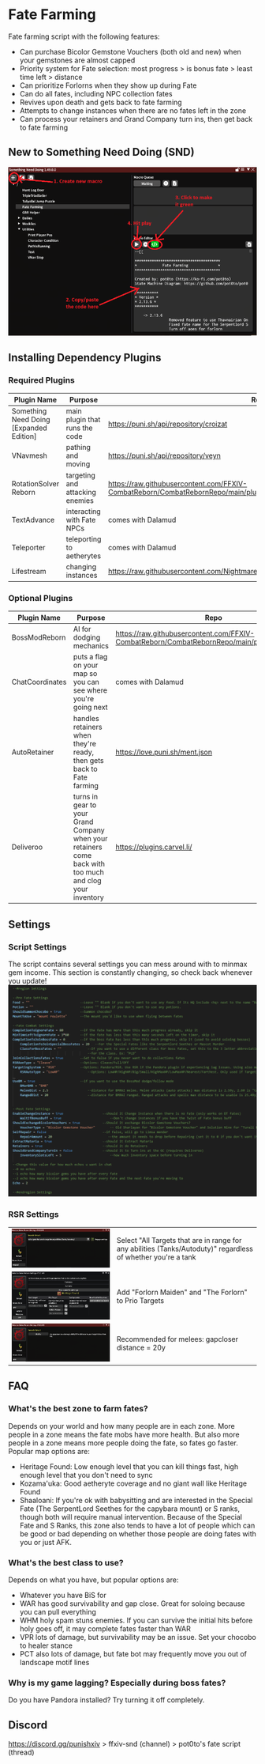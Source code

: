 # Fate Farming
Fate farming script with the following features:
- Can purchase Bicolor Gemstone Vouchers (both old and new) when your gemstones are almost capped
- Priority system for Fate selection:  most progress > is bonus fate > least time left > distance
- Can prioritize Forlorns when they show up during Fate
- Can do all fates, including NPC collection fates
- Revives upon death and gets back to fate farming
- Attempts to change instances when there are no fates left in the zone
- Can process your retainers and Grand Company turn ins, then get back to fate farming

## New to Something Need Doing (SND)
![SND Basics](img/SNDBasics.png)

## Installing Dependency Plugins
### Required Plugins
| Plugin Name | Purpose | Repo |
|-------------|---------|------|
| Something Need Doing [Expanded Edition] | main plugin that runs the code | https://puni.sh/api/repository/croizat |
| VNavmesh | pathing and moving | https://puni.sh/api/repository/veyn |
| RotationSolver Reborn | targeting and attacking enemies | https://raw.githubusercontent.com/FFXIV-CombatReborn/CombatRebornRepo/main/pluginmaster.json |
| TextAdvance | interacting with Fate NPCs | comes with Dalamud |
| Teleporter | teleporting to aetherytes | comes with Dalamud |
| Lifestream | changing instances | https://raw.githubusercontent.com/NightmareXIV/MyDalamudPlugins/main/pluginmaster.json |

### Optional Plugins
| Plugin Name | Purpose | Repo |
|-------------|---------|------|
| BossModReborn | AI for dodging mechanics | https://raw.githubusercontent.com/FFXIV-CombatReborn/CombatRebornRepo/main/pluginmaster.json |
| ChatCoordinates | puts a flag on your map so you can see where you're going next | comes with Dalamud |
| AutoRetainer | handles retainers when they're ready, then gets back to Fate farming | https://love.puni.sh/ment.json |
| Deliveroo | turns in gear to your Grand Company when your retainers come back with too much and clog your inventory | https://plugins.carvel.li/ |

## Settings
### Script Settings
The script contains several settings you can mess around with to minmax gem income. This section is constantly changing, so check back whenever you update!
![Script Settings](img/ScriptSettings.png)

### RSR Settings
| | |
|--|--|
| ![RSR Engage Settings](img/RSREngageSettings.png) | Select "All Targets that are in range for any abilities (Tanks/Autoduty)" regardless of whether you're a tank |
| ![RSR Map Specific Priorities](img/RSRMapSpecificPriorities.png) | Add "Forlorn Maiden" and "The Forlorn" to Prio Targets |
| ![RSR Gap Closer Distance](img/RSRGapCloserDistance.png) | Recommended for melees: gapcloser distance = 20y |

## FAQ
### What's the best zone to farm fates?
Depends on your world and how many people are in each zone. More people in a zone means the fate mobs have more health. But also more people in a zone means more people doing the fate, so fates go faster. Popular map options are:
- Heritage Found: Low enough level that you can kill things fast, high enough level that you don't need to sync
- Kozama'uka: Good aetheryte coverage and no giant wall like Heritage Found
- Shaaloani: If you're ok with babysitting and are interested in the Special Fate (The SerpentLord Seethes for the capybara mount) or S ranks, though both will require manual intervention. Because of the Special Fate and S Ranks, this zone also tends to have a lot of people which can be good or bad depending on whether those people are doing fates with you or just AFK.
### What's the best class to use?
Depends on what you have, but popular options are:
- Whatever you have BiS for
- WAR has good survivability and gap close. Great for soloing because you can pull everything
- WHM holy spam stuns enemies. If you can survive the initial hits before holy goes off, it may complete fates faster than WAR
- VPR lots of damage, but survivability may be an issue. Set your chocobo to healer stance
- PCT also lots of damage, but fate bot may frequently move you out of landscape motif lines
### Why is my game lagging? Especially during boss fates?
Do you have Pandora installed? Try turning it off completely.

## Discord
https://discord.gg/punishxiv > ffxiv-snd (channel) > pot0to's fate script (thread)